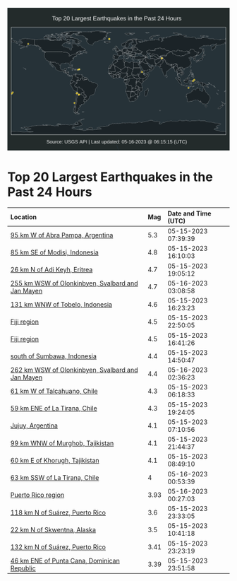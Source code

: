 ![Map](./map.png)

# Top 20 Largest Earthquakes in the Past 24 Hours

| Location | Mag | Date and Time (UTC) |
|:---|:---|:---|
| [95 km W of Abra Pampa, Argentina](https://earthquake.usgs.gov/earthquakes/eventpage/us6000kbzl) | 5.3 | 05-15-2023 07:39:39 |
| [85 km SE of Modisi, Indonesia](https://earthquake.usgs.gov/earthquakes/eventpage/us6000kc33) | 4.8 | 05-15-2023 16:10:03 |
| [26 km N of Adi Keyh, Eritrea](https://earthquake.usgs.gov/earthquakes/eventpage/us6000kc4a) | 4.7 | 05-15-2023 19:05:12 |
| [255 km WSW of Olonkinbyen, Svalbard and Jan Mayen](https://earthquake.usgs.gov/earthquakes/eventpage/us6000kc7g) | 4.7 | 05-16-2023 03:08:58 |
| [131 km WNW of Tobelo, Indonesia](https://earthquake.usgs.gov/earthquakes/eventpage/us6000kc36) | 4.6 | 05-15-2023 16:23:23 |
| [Fiji region](https://earthquake.usgs.gov/earthquakes/eventpage/us6000kc65) | 4.5 | 05-15-2023 22:50:05 |
| [Fiji region](https://earthquake.usgs.gov/earthquakes/eventpage/us6000kc3h) | 4.5 | 05-15-2023 16:41:26 |
| [south of Sumbawa, Indonesia](https://earthquake.usgs.gov/earthquakes/eventpage/us6000kc1c) | 4.4 | 05-15-2023 14:50:47 |
| [262 km WSW of Olonkinbyen, Svalbard and Jan Mayen](https://earthquake.usgs.gov/earthquakes/eventpage/us6000kc7a) | 4.4 | 05-16-2023 02:36:23 |
| [61 km W of Talcahuano, Chile](https://earthquake.usgs.gov/earthquakes/eventpage/us6000kbzb) | 4.3 | 05-15-2023 06:18:33 |
| [59 km ENE of La Tirana, Chile](https://earthquake.usgs.gov/earthquakes/eventpage/us6000kc4h) | 4.3 | 05-15-2023 19:24:05 |
| [Jujuy, Argentina](https://earthquake.usgs.gov/earthquakes/eventpage/us6000kbzf) | 4.1 | 05-15-2023 07:10:56 |
| [99 km WNW of Murghob, Tajikistan](https://earthquake.usgs.gov/earthquakes/eventpage/us6000kc5m) | 4.1 | 05-15-2023 21:44:37 |
| [60 km E of Khorugh, Tajikistan](https://earthquake.usgs.gov/earthquakes/eventpage/us6000kbzx) | 4.1 | 05-15-2023 08:49:10 |
| [63 km SSW of La Tirana, Chile](https://earthquake.usgs.gov/earthquakes/eventpage/us6000kc6s) | 4 | 05-16-2023 00:53:39 |
| [Puerto Rico region](https://earthquake.usgs.gov/earthquakes/eventpage/pr2023136000) | 3.93 | 05-16-2023 00:27:03 |
| [118 km N of Suárez, Puerto Rico](https://earthquake.usgs.gov/earthquakes/eventpage/pr2023135000) | 3.6 | 05-15-2023 23:33:05 |
| [22 km N of Skwentna, Alaska](https://earthquake.usgs.gov/earthquakes/eventpage/ak02367fr0p6) | 3.5 | 05-15-2023 10:41:18 |
| [132 km N of Suárez, Puerto Rico](https://earthquake.usgs.gov/earthquakes/eventpage/pr71409523) | 3.41 | 05-15-2023 23:23:19 |
| [46 km ENE of Punta Cana, Dominican Republic](https://earthquake.usgs.gov/earthquakes/eventpage/pr71409543) | 3.39 | 05-15-2023 23:51:58 |
